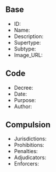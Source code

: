 ## Base
- <span class="text-field" data-tooltip="Text">ID</span>: 
- <span class="text-field" data-tooltip="Text">Name</span>: 
- <span class="text-field" data-tooltip="Text">Description</span>: 
- <span class="text-field" data-tooltip="Text">Supertype</span>: 
- <span class="text-field" data-tooltip="Text">Subtype</span>: 
- <span class="text-field" data-tooltip="Text">Image_URL</span>: 

## Code
- <span class="text-field" data-tooltip="Text">Decree</span>: 
- <span class="number-field" data-tooltip="Number">Date</span>: 
- <span class="text-field" data-tooltip="Text">Purpose</span>: 
- <span class="link-field" data-tooltip="Single Institution">Author</span>: 

## Compulsion
- <span class="multi-link-field" data-tooltip="Multi Location">Jurisdictions</span>: 
- <span class="multi-link-field" data-tooltip="Multi Construct">Prohibitions</span>: 
- <span class="multi-link-field" data-tooltip="Multi Construct">Penalties</span>: 
- <span class="multi-link-field" data-tooltip="Multi Title">Adjudicators</span>: 
- <span class="multi-link-field" data-tooltip="Multi Title">Enforcers</span>: 

